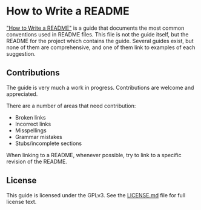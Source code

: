 # How to Write a README

["How to Write a README"](HowToReadMe.md) is a guide that documents the most common conventions used in README files. This file is not the guide itself, but the README for the project which contains the guide. Several guides exist, but none of them are comprehensive, and one of them link to examples of each suggestion.

## Contributions

The guide is very much a work in progress. Contributions are welcome and appreciated.

There are a number of areas that need contribution:

* Broken links
* Incorrect links
* Misspellings
* Grammar mistakes
* Stubs/incomplete sections

When linking to a README, whenever possible, try to link to a specific revision of the README.

## License

This guide is licensed under the GPLv3. See the [LICENSE.md](LICENSE.md) file for full license text.
